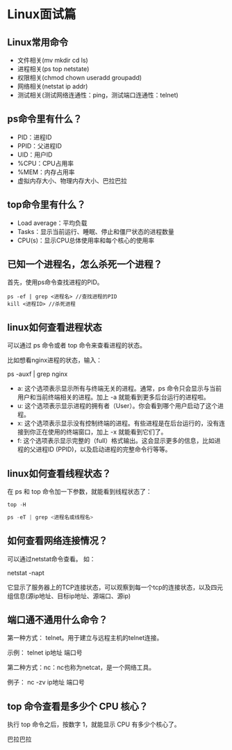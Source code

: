 # Linux面试篇

## Linux常用命令
- 文件相关(mv mkdir cd ls)
- 进程相关(ps top netstate)
- 权限相关(chmod chown useradd groupadd)
- 网络相关(netstat ip addr)
- 测试相关(测试网络连通性：ping，测试端口连通性：telnet)

## ps命令里有什么？
- PID：进程ID
- PPID：父进程ID
- UID：用户ID
- %CPU：CPU占用率
- %MEM：内存占用率
- 虚拟内存大小、物理内存大小、巴拉巴拉

## top命令里有什么？
- Load average：平均负载
- Tasks：显示当前运行、睡眠、停止和僵尸状态的进程数量
- CPU(s)：显示CPU总体使用率和每个核心的使用率

## 已知一个进程名，怎么杀死一个进程？

首先，使用ps命令查找进程的PID。
```
ps -ef | grep <进程名> //查找进程的PID
kill <进程ID> //杀死进程
```

## linux如何查看进程状态
可以通过 ps 命令或者 top 命令来查看进程的状态。

比如想看nginx进程的状态，输入：

ps -auxf | grep nginx
- a: 这个选项表示显示所有与终端无关的进程。通常，ps 命令只会显示与当前用户和当前终端相关的进程。加上 -a 就能看到更多后台运行的进程啦。
- u: 这个选项表示显示进程的拥有者（User）。你会看到哪个用户启动了这个进程。
- x: 这个选项表示显示没有控制终端的进程。有些进程是在后台运行的，没有连接到你正在使用的终端窗口，加上 -x 就能看到它们了。
- f: 这个选项表示显示完整的（full）格式输出。这会显示更多的信息，比如进程的父进程ID (PPID)，以及启动进程的完整命令行等等。

## linux如何查看线程状态？
在 ps 和 top 命令加一下参数，就能看到线程状态了：
```java
top -H

ps -eT | grep <进程名或线程名>
```

## 如何查看网络连接情况？
可以通过netstat命令查看。
如：

netstat -napt

它显示了服务器上的TCP连接状态，可以观察到每一个tcp的连接状态，以及四元组信息(源ip地址、目标ip地址、源端口、源ip)

## 端口通不通用什么命令？
第一种方式： telnet。用于建立与远程主机的telnet连接。

示例： telnet ip地址 端口号

第二种方式：nc：nc也称为netcat，是一个网络工具。

例子： nc -zv ip地址 端口号

## top 命令查看是多少个 CPU 核心？

执行 top 命令之后，按数字 1，就能显示 CPU 有多少个核心了。

巴拉巴拉